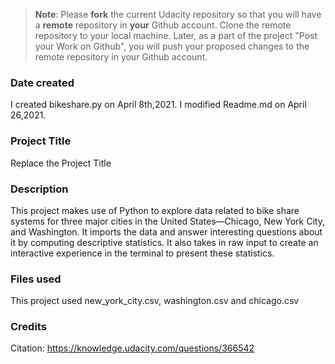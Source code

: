 >**Note**: Please **fork** the current Udacity repository so that you will have a **remote** repository in **your** Github account. Clone the remote repository to your local machine. Later, as a part of the project "Post your Work on Github", you will push your proposed changes to the remote repository in your Github account.

### Date created
I created bikeshare.py on April 8th,2021.
I modified Readme.md on April 26,2021.

### Project Title
Replace the Project Title

### Description
This project makes use of Python to explore data related to bike share systems for three major cities in the United States—Chicago, New York City, and Washington. It imports the data and answer interesting questions about it by computing descriptive statistics. It also takes in raw input to create an interactive experience in the terminal to present these statistics.

### Files used
This project used new_york_city.csv, washington.csv and chicago.csv

### Credits
Citation:
https://knowledge.udacity.com/questions/366542  
